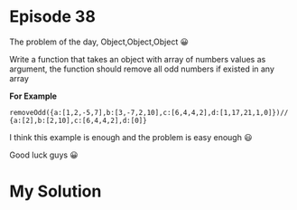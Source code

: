 
# Episode 38


The problem of the day, Object,Object,Object :grinning:

Write a function that takes an object with array of numbers values as argument, the function should remove all odd numbers if existed in any array


**For Example**
```
removeOdd({a:[1,2,-5,7],b:[3,-7,2,10],c:[6,4,4,2],d:[1,17,21,1,0]})// {a:[2],b:[2,10],c:[6,4,4,2],d:[0]}
```
I think this example is enough and the problem is easy enough :smiley:

Good luck guys :grinning:




# My Solution

